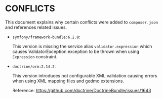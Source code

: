 # CONFLICTS

This document explains why certain conflicts were added to `composer.json` and
references related issues.

- `symfony/framework-bundle:6.2.8`:

  This version is missing the service alias `validator.expression`
  which causes ValidatorException exception to be thrown when using `Expression` constraint. 

- `doctrine/orm:2.14.2`:

  This version introduces not configurable XML validation causing errors when using XML mapping files and gedmo extensions.

  Reference: https://github.com/doctrine/DoctrineBundle/issues/1643
